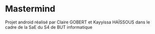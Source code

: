# Mastermind

Projet android réalisé par Claire GOBERT et Kayyissa HAÏSSOUS dans le cadre de la SaE du S4 de BUT informatique
